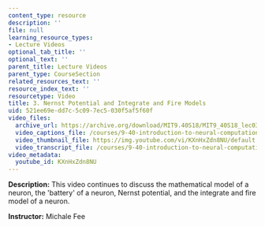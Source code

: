 ```yaml
---
content_type: resource
description: ''
file: null
learning_resource_types:
- Lecture Videos
optional_tab_title: ''
optional_text: ''
parent_title: Lecture Videos
parent_type: CourseSection
related_resources_text: ''
resource_index_text: ''
resourcetype: Video
title: 3. Nernst Potential and Integrate and Fire Models
uid: 521ee69e-dd7c-5c09-7ec5-030f5af5f60f
video_files:
  archive_url: https://archive.org/download/MIT9.40S18/MIT9_40S18_lec03_300k.mp4
  video_captions_file: /courses/9-40-introduction-to-neural-computation-spring-2018/5d84df1082e35a208f66d55ac2eb088e_KXnHxZdn8NU.vtt
  video_thumbnail_file: https://img.youtube.com/vi/KXnHxZdn8NU/default.jpg
  video_transcript_file: /courses/9-40-introduction-to-neural-computation-spring-2018/95292c38c1b181f8f721e17f5e981c4e_KXnHxZdn8NU.pdf
video_metadata:
  youtube_id: KXnHxZdn8NU
---
```


**Description:** This video continues to discuss the mathematical model of a neuron, the 'battery' of a neuron, Nernst potential, and the integrate and fire model of a neuron.

**Instructor:** Michale Fee
